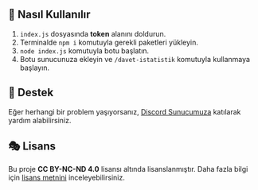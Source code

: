 ## 🎊 Nasıl Kullanılır
1. `index.js` dosyasında **token** alanını doldurun.
2. Terminalde `npm i` komutuyla gerekli paketleri yükleyin.
3. `node index.js` komutuyla botu başlatın.
4. Botu sunucunuza ekleyin ve `/davet-istatistik` komutuyla kullanmaya başlayın.

## 🧨 Destek
Eğer herhangi bir problem yaşıyorsanız, [Discord Sunucumuza](https://discord.gg/a2RvZm5KN8) katılarak yardım alabilirsiniz.

## 🎭 Lisans
Bu proje **CC BY-NC-ND 4.0** lisansı altında lisanslanmıştır. Daha fazla bilgi için [lisans metnini](LICENSE.md) inceleyebilirsiniz.

